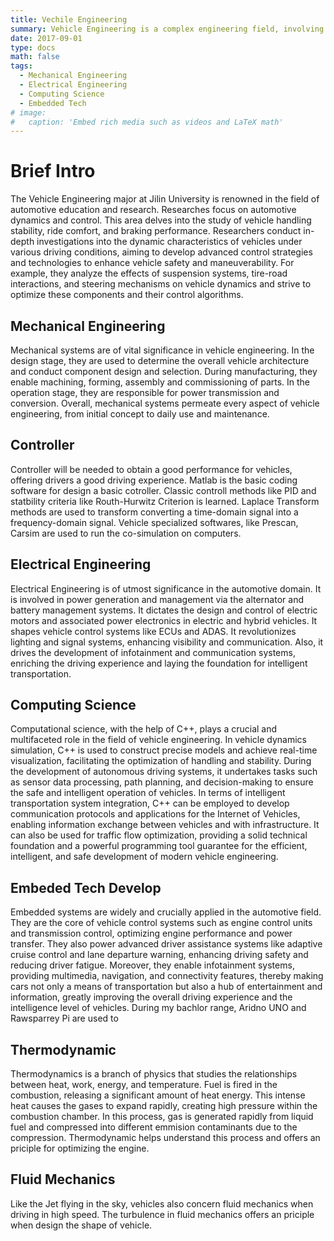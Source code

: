 ```yaml
---
title: Vechile Engineering
summary: Vehicle Engineering is a complex engineering field, involving many sub-fields.
date: 2017-09-01
type: docs
math: false
tags:
  - Mechanical Engineering
  - Electrical Engineering
  - Computing Science
  - Embedded Tech
# image:
#   caption: 'Embed rich media such as videos and LaTeX math'
---
```



# Brief Intro

The Vehicle Engineering major at Jilin University is renowned in the field of automotive education and research.
Researches focus on automotive dynamics and control.
This area delves into the study of vehicle handling stability, ride comfort, and braking performance.
Researchers conduct in-depth investigations into the dynamic characteristics of vehicles under various driving conditions, aiming to develop advanced control strategies and technologies to enhance vehicle safety and maneuverability.
For example, they analyze the effects of suspension systems, tire-road interactions, and steering mechanisms on vehicle dynamics and strive to optimize these components and their control algorithms.

## Mechanical Engineering

Mechanical systems are of vital significance in vehicle engineering. 
In the design stage, they are used to determine the overall vehicle architecture and conduct component design and selection. 
During manufacturing, they enable machining, forming, assembly and commissioning of parts. 
In the operation stage, they are responsible for power transmission and conversion. 
Overall, mechanical systems permeate every aspect of vehicle engineering, from initial concept to daily use and maintenance.

## Controller

Controller will be needed to obtain a good performance for vehicles, offering drivers a good driving experience.
Matlab is the basic coding software for design a basic cotroller.
Classic controll methods like PID and statbility criteria like Routh-Hurwitz Criterion is learned.
Laplace Transform methods are used to transform converting a time-domain signal into a frequency-domain signal.
Vehicle specialized softwares, like Prescan, Carsim are used to run the co-simulation on computers.

## Electrical Engineering

Electrical Engineering is of utmost significance in the automotive domain. 
It is involved in power generation and management via the alternator and battery management systems. 
It dictates the design and control of electric motors and associated power electronics in electric and hybrid vehicles. 
It shapes vehicle control systems like ECUs and ADAS. 
It revolutionizes lighting and signal systems, enhancing visibility and communication. 
Also, it drives the development of infotainment and communication systems, enriching the driving experience and laying the foundation for intelligent transportation.

## Computing Science

Computational science, with the help of C++, plays a crucial and multifaceted role in the field of vehicle engineering. 
In vehicle dynamics simulation, C++ is used to construct precise models and achieve real-time visualization, facilitating the optimization of handling and stability. 
During the development of autonomous driving systems, it undertakes tasks such as sensor data processing, path planning, and decision-making to ensure the safe and intelligent operation of vehicles. 
In terms of intelligent transportation system integration, C++ can be employed to develop communication protocols and applications for the Internet of Vehicles, enabling information exchange between vehicles and with infrastructure. 
It can also be used for traffic flow optimization, providing a solid technical foundation and a powerful programming tool guarantee for the efficient, intelligent, and safe development of modern vehicle engineering.

## Embeded Tech Develop

Embedded systems are widely and crucially applied in the automotive field. 
They are the core of vehicle control systems such as engine control units and transmission control, optimizing engine performance and power transfer. 
They also power advanced driver assistance systems like adaptive cruise control and lane departure warning, enhancing driving safety and reducing driver fatigue. 
Moreover, they enable infotainment systems, providing multimedia, navigation, and connectivity features, thereby making cars not only a means of transportation but also a hub of entertainment and information, greatly improving the overall driving experience and the intelligence level of vehicles.
During my bachlor range, Aridno UNO and Rawsparrey Pi are used to

## Thermodynamic

Thermodynamics is a branch of physics that studies the relationships between heat, work, energy, and temperature. 
Fuel is fired in the combustion, releasing a significant amount of heat energy.
This intense heat causes the gases to expand rapidly, creating high pressure within the combustion chamber.
In this process, gas is generated rapidly from liquid fuel and compressed into different emmision contaminants due to the compression.
Thermodynamic helps understand this process and offers an priciple for optimizing the engine.

## Fluid Mechanics

Like the Jet flying in the sky, vehicles also concern fluid mechanics when driving in high speed.
The turbulence in fluid mechanics offers an priciple when design the shape of vehicle.
